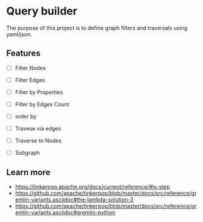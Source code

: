 # Query builder

The purpose of this project is to define graph filters and traversals using yaml/json.


## Features 

- [ ] Filter Nodes
- [ ] Filter Edges 
- [ ] Filter by Properties 
- [ ] Filter by Edges Count
- [ ] order by
- [ ] Travese via edges 
- [ ] Traverse to Nodes 
- [ ] Subgraph



## Learn more
- https://tinkerpop.apache.org/docs/current/reference/#is-step
- https://github.com/apache/tinkerpop/blob/master/docs/src/reference/gremlin-variants.asciidoc#the-lambda-solution-3
- https://github.com/apache/tinkerpop/blob/master/docs/src/reference/gremlin-variants.asciidoc#gremlin-python
 
 